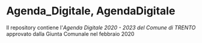 # Agenda_Digitale, AgendaDigitale
Il repository contiene l'*Agenda Digitale 2020 - 2023 del Comune di TRENTO*
approvato dalla Giunta Comunale nel febbraio 2020
